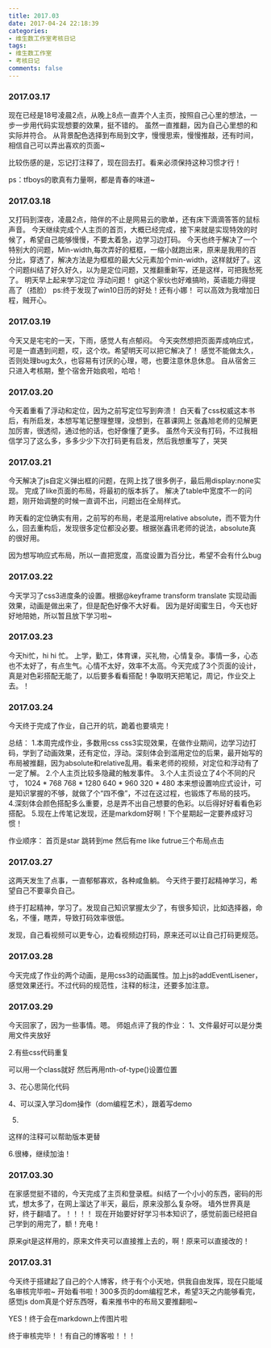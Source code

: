 ```yaml
---
title: 2017.03
date: 2017-04-24 22:18:39
categories:
- 维生数工作室考核日记
tags:
- 维生数工作室
- 考核日记
comments: false
---
```


### 2017.03.17
现在已经是18号凌晨2点，从晚上8点一直弄个人主页，按照自己心里的想法，一步一步用代码实现想要的效果，挺不错的。
虽然一直推翻，因为自己心里想的和实际并符合。
从背景配色选择到布局到文字，慢慢思索，慢慢推敲，还有时间，相信自己可以弄出喜欢的页面~

比较伤感的是，忘记打注释了，现在回去打。看来必须保持这种习惯才行！

ps：tfboys的歌真有力量啊，都是青春的味道~

### 2017.03.18
又打码到深夜，凌晨2点，陪伴的不止是网易云的歌单，还有床下滴滴答答的鼠标声音。
今天继续完成个人主页的首页，大概已经完成，接下来就是实现特效的时候了，希望自己能够慢慢，不要太着急，边学习边打码。
今天也终于解决了一个特别大的问题，Min-width,每次弄好的框框，一缩小就跑出来，原来是我用的百分比，穿透了，解决方法是为框框的最大父元素加个min-width，这样就好了。这个问题纠结了好久好久，以为是定位问题，又推翻重新写，还是这样，可把我愁死了。
明天早上起来学习定位 浮动问题！
git这个家伙也好难搞哟，英语能力得提高了（捂脸）
ps:终于发现了win10日历的好处！还有小娜！ 可以高效为我增加日程，贼开心。

### 2017.03.19
今天又是宅宅的一天，下雨，感觉人有点郁闷。
今天突然想把页面弄成响应式，可是一直遇到问题，哎，这个坎。希望明天可以把它解决了！
感觉不能做太久，否则处理bug太久，也容易有讨厌的心理，嗯，也要注意休息休息。
自从宿舍三只进入考核期，整个宿舍开始疯啦，哈哈！

### 2017.03.20
今天着重看了浮动和定位，因为之前写定位写到奔溃！
白天看了css权威这本书后，有所启发，本想写笔记整理整理，没想到，在慕课网上 张鑫旭老师的见解更加厉害，很透彻，通过他的话，也好像懂了更多。
虽然今天没有打码，不过我相信学习了这么多，多多少少下次打码更有启发，然后我想重写了，哭哭

### 2017.03.21
今天解决了js自定义弹出框的问题，在网上找了很多例子，最后用display:none实现。
完成了like页面的布局，将最初的版本拆了。
解决了table中宽度不一的问题，刚开始调整的时候一直调不出，问题出在全局样式。

昨天看的定位确实有用，之前写的布局，老是滥用relative absolute，而不管为什么，回去重构后，发现很多定位都没必要。根据张鑫讯老师的说法，absolute真的很好用。

因为想写响应式布局，所以一直把宽度，高度设置为百分比，希望不会有什么bug

### 2017.03.22
今天学习了css3进度条的设置。根据@keyframe transform translate 实现动画效果，动画是做出来了，但是配色好像不大好看。
因为是好闺蜜生日，今天也好好地陪她，所以暂且放下学习啦~

### 2017.03.23
今天hi忙，hi hi 忙。
上学，勤工，体育课，买礼物，心情复杂。事情一多，心态也不太好了，有点生气。心情不太好，效率不太高。今天完成了3个页面的设计，真是对色彩搭配无能了，以后要多看看搭配！争取明天把笔记，周记，作业交上去。！

### 2017.03.24
今天终于完成了作业，自己开的坑，跪着也要填完！

总结：
1.本周完成作业，多数用css css3实现效果，在做作业期间，边学习边打码，学到了动画效果，还有定位，浮动。深刻体会到滥用定位的后果，最开始写的布局被推翻，因为absolute和relative乱用。看来老师的视频，对定位和浮动有了一定了解。
2.个人主页比较多隐藏的触发事件。
3.个人主页设立了4个不同的尺寸，
1024 * 768 
768 * 1280
640 * 960
320 * 480
本来想设置响应式设计，可是知识掌握的不够，就做了个“四不像”，不过在这过程，也锻炼了布局的技巧。
4.深刻体会颜色搭配多么重要，总是弄不出自己想要的色彩。以后得好好看看色彩搭配。
5.现在上传笔记发现，还是markdom好啊！下个星期起一定要养成好习惯！


作业顺序：
首页是star
跳转到me
然后有me like futrue三个布局点击

### 2017.03.27
这两天发生了点事，一直郁郁寡欢，各种咸鱼躺。
今天终于要打起精神学习，希望自己不要辜负自己。

终于打起精神，学习了。发现自己知识掌握太少了，有很多知识，比如选择器，命名，不懂，瞎弄，导致打码效率很低。

发现，自己看视频可以更专心，边看视频边打码，原来还可以让自己打码更规范。

### 2017.03.28
今天完成了作业的两个动画，是用css3的动画属性。加上js的addEventLisener，感觉效果还行。不过代码的规范性，注释的标注，还要多加注意。

### 2017.03.29
今天回家了，因为一些事情。嗯。
师姐点评了我的作业：
1、文件最好可以是分类用文件夹放好

2.有些css代码重复

可以用一个class就好
然后再用nth-of-type()设置位置

3、花心思简化代码

4、可以深入学习dom操作（dom编程艺术），跟着写demo

5.
这样的注释可以帮助版本更替

6.很棒，继续加油！

### 2017.03.30
在家感觉挺不错的，今天完成了主页和登录框。纠结了一个小小的东西，密码的形式，想太多了，在网上溜达了半天，最后，原来没那么复杂呀。
墙外世界真是好，终于翻墙了。！！！！
现在开始要好好学习书本知识了，感觉前面已经把自己学到的用完了，额！充电！

原来git是这样用的，原来文件夹可以直接推上去的，啊！原来可以直接改的！

### 2017.03.31
今天终于搭建起了自己的个人博客，终于有个小天地，供我自由发挥，现在只能域名审核完毕啦~
开始看书啦！300多页的dom编程艺术，希望3天之内能够看完，感觉js dom真是个好东西呀，看来推书中的布局又要推翻啦~

YES！终于会在markdown上传图片啦

终于审核完毕！！有自己的博客啦！！！
